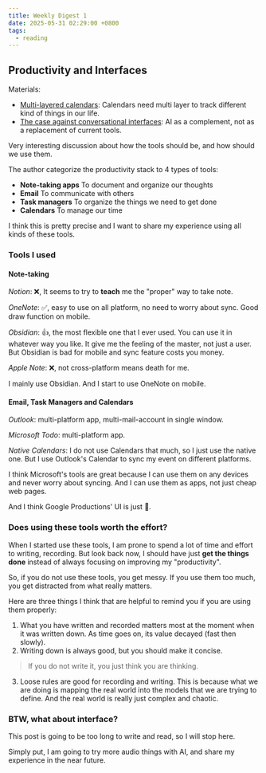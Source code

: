 ```yaml
---
title: Weekly Digest 1
date: 2025-05-31 02:29:00 +0800
tags:
  - reading
---
```

## Productivity and Interfaces
Materials: 
- [Multi-layered calendars](https://julian.digital/2023/07/06/multi-layered-calendars/): Calendars need multi layer to track different kind of things in our life.
- [The case against conversational interfaces](https://julian.digital/2025/03/27/the-case-against-conversational-interfaces/): AI as a complement, not as a replacement of current tools.

Very interesting discussion about how the tools should be, and how should we use them.

The author categorize the productivity stack to 4 types of tools:
- **⁠⁠Note-taking apps**  To document and organize our thoughts 
- **Email**  To communicate with others
- **Task managers**  To organize the things we need to get done
- **Calendars**  To manage our time⁠

I think this is pretty precise and I want to share my experience using all kinds of these tools.

### Tools I used⁠

#### Note-taking

*Notion*: ❌, It seems to try to **teach** me the "proper" way to take note.

*OneNote*: ✅, easy to use on all platform, no need to worry about sync. Good draw function on mobile.

*Obsidian*: 👍, the most flexible one that I ever used. You can use it in whatever way you like. It give me the feeling of the master, not just a user. But Obsidian is bad for mobile and sync feature costs you money.

*Apple Note*: ❌, not cross-platform means death for me.

I mainly use Obsidian. And I start to use OneNote on mobile.

#### Email, Task Managers and Calendars

*Outlook*: multi-platform app, multi-mail-account in single window.

*Microsoft Todo*: multi-platform app.

*Native Calendars*: I do not use Calendars that much, so I just use the native one. But I use Outlook's Calendar to sync my event on different platforms.

I think Microsoft's tools are great because I can use them on any devices and never worry about syncing. And I can use them as apps, not just cheap web pages.

And I think Google Productions' UI is just 🤮.

### Does using these tools worth the effort?

When I started use these tools, I am prone to spend a lot of time and effort to writing, recording. But look back now, I should have just **get the things done** instead of always focusing on improving my "productivity".

So, if you do not use these tools, you get messy. If you use them too much, you get distracted from what really matters.

Here are three things I think that are helpful to remind you if you are using them properly:
1. What you have written and recorded matters most at the moment when it was written down. As time goes on, its value decayed (fast then slowly).
2. Writing down is always good, but you should make it concise.
> 	If you do not write it, you just think you are thinking.
3. Loose rules are good for recording and writing. This is because what we are doing is mapping the real world into the models that we are trying to define. And the real world is really just complex and chaotic. 

### BTW, what about interface?
This post is going to be too long to write and read, so I will stop here.

Simply put, I am going to try more audio things with AI, and share my experience in the near future.

